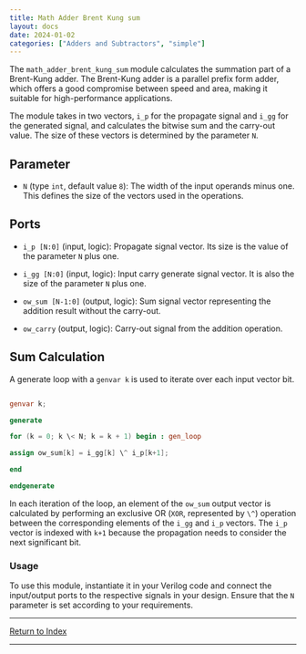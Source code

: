 ```yaml
---
title: Math Adder Brent Kung sum
layout: docs
date: 2024-01-02
categories: ["Adders and Subtractors", "simple"]
---
```


The `math_adder_brent_kung_sum` module calculates the summation part of a Brent-Kung adder. The Brent-Kung adder is a parallel prefix form adder, which offers a good compromise between speed and area, making it suitable for high-performance applications.

The module takes in two vectors, `i_p` for the propagate signal and `i_gg` for the generated signal, and calculates the bitwise sum and the carry-out value. The size of these vectors is determined by the parameter `N`.

## Parameter

- `N` (type `int`, default value `8`): The width of the input operands minus one. This defines the size of the vectors used in the operations.

## Ports

- `i_p [N:0]` (input, logic): Propagate signal vector. Its size is the value of the parameter `N` plus one.

- `i_gg [N:0]` (input, logic): Input carry generate signal vector. It is also the size of the parameter `N` plus one.

- `ow_sum [N-1:0]` (output, logic): Sum signal vector representing the addition result without the carry-out.

- `ow_carry` (output, logic): Carry-out signal from the addition operation.

## Sum Calculation

A generate loop with a `genvar k` is used to iterate over each input vector bit.

```verilog

genvar k;

generate

for (k = 0; k \< N; k = k + 1) begin : gen_loop

assign ow_sum[k] = i_gg[k] \^ i_p[k+1];

end

endgenerate

```

In each iteration of the loop, an element of the `ow_sum` output vector is calculated by performing an exclusive OR (`XOR`, represented by `\^`) operation between the corresponding elements of the `i_gg` and `i_p` vectors. The `i_p` vector is indexed with `k+1` because the propagation needs to consider the next significant bit.

### Usage

To use this module, instantiate it in your Verilog code and connect the input/output ports to the respective signals in your design. Ensure that the `N` parameter is set according to your requirements.

---

[Return to Index](/docs/mark_down/rtl/)

---
